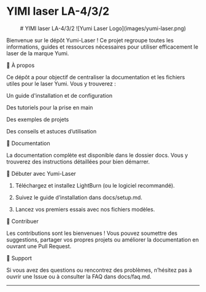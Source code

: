 # YIMI laser LA-4/3/2

<div align="center">
# YIMI laser LA-4/3/2
![Yumi Laser Logo](images/yumi-laser.png)
</div>



Bienvenue sur le dépôt Yumi-Laser !
Ce projet regroupe toutes les informations, guides et ressources nécessaires pour utiliser efficacement le laser de la marque Yumi.

📌 À propos

Ce dépôt a pour objectif de centraliser la documentation et les fichiers utiles pour le laser Yumi. Vous y trouverez :

Un guide d'installation et de configuration

Des tutoriels pour la prise en main

Des exemples de projets

Des conseils et astuces d’utilisation


📖 Documentation

La documentation complète est disponible dans le dossier docs. Vous y trouverez des instructions détaillées pour bien démarrer.

🚀 Débuter avec Yumi-Laser

1. Téléchargez et installez LightBurn (ou le logiciel recommandé).


2. Suivez le guide d’installation dans docs/setup.md.


3. Lancez vos premiers essais avec nos fichiers modèles.



🤝 Contribuer

Les contributions sont les bienvenues ! Vous pouvez soumettre des suggestions, partager vos propres projets ou améliorer la documentation en ouvrant une Pull Request.

📩 Support

Si vous avez des questions ou rencontrez des problèmes, n’hésitez pas à ouvrir une Issue ou à consulter la FAQ dans docs/faq.md.


---
